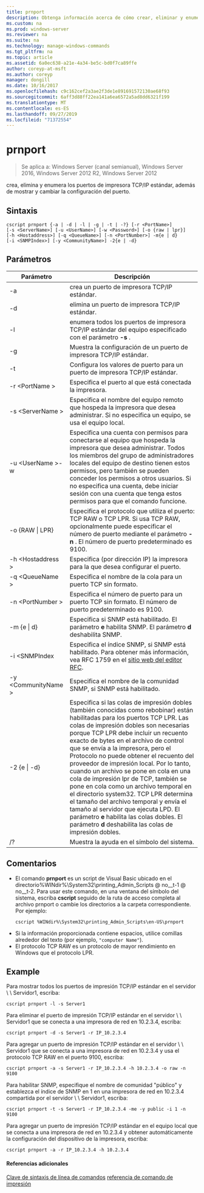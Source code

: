 ```yaml
---
title: prnport
description: Obtenga información acerca de cómo crear, eliminar y enumerar puertos de impresora.
ms.custom: na
ms.prod: windows-server
ms.reviewer: na
ms.suite: na
ms.technology: manage-windows-commands
ms.tgt_pltfrm: na
ms.topic: article
ms.assetid: 6a0ec638-a21e-4a34-be5c-bd0f7ca89ffe
author: coreyp-at-msft
ms.author: coreyp
manager: dongill
ms.date: 10/16/2017
ms.openlocfilehash: c9c162cef2a3ae2f3de1e891691572130ae68f93
ms.sourcegitcommit: 6aff3d88ff22ea141a6ea6572a5ad8dd6321f199
ms.translationtype: MT
ms.contentlocale: es-ES
ms.lasthandoff: 09/27/2019
ms.locfileid: "71372554"
---
```

# <a name="prnport"></a>prnport

>Se aplica a: Windows Server (canal semianual), Windows Server 2016, Windows Server 2012 R2, Windows Server 2012

crea, elimina y enumera los puertos de impresora TCP/IP estándar, además de mostrar y cambiar la configuración del puerto.

## <a name="syntax"></a>Sintaxis
```
cscript prnport {-a | -d | -l | -g | -t | -?} [-r <PortName>] 
[-s <ServerName>] [-u <UserName>] [-w <Password>] [-o {raw | lpr}] 
[-h <Hostaddress>] [-q <QueueName>] [-n <PortNumber>] -m{e | d} 
[-i <SNMPIndex>] [-y <CommunityName>] -2{e | -d}
```

## <a name="parameters"></a>Parámetros

|          Parámetro           |                                                                                                                                                                                                                                                                                                     Descripción                                                                                                                                                                                                                                                                                                      |
|------------------------------|----------------------------------------------------------------------------------------------------------------------------------------------------------------------------------------------------------------------------------------------------------------------------------------------------------------------------------------------------------------------------------------------------------------------------------------------------------------------------------------------------------------------------------------------------------------------------------------------------------------------|
|              -a              |                                                                                                                                                                                                                                                                                       crea un puerto de impresora TCP/IP estándar.                                                                                                                                                                                                                                                                                        |
|              -d              |                                                                                                                                                                                                                                                                                       elimina un puerto de impresora TCP/IP estándar.                                                                                                                                                                                                                                                                                        |
|              -l              |                                                                                                                                                                                                                                                             enumera todos los puertos de impresora TCP/IP estándar del equipo especificado con el parámetro **-s** .                                                                                                                                                                                                                                                             |
|              -g              |                                                                                                                                                                                                                                                                            Muestra la configuración de un puerto de impresora TCP/IP estándar.                                                                                                                                                                                                                                                                             |
|              -t              |                                                                                                                                                                                                                                                                           Configura los valores de puerto para un puerto de impresora TCP/IP estándar.                                                                                                                                                                                                                                                                           |
|        -r \<PortName >        |                                                                                                                                                                                                                                                                                Especifica el puerto al que está conectada la impresora.                                                                                                                                                                                                                                                                                 |
|       -s \<ServerName >       |                                                                                                                                                                                                                               Especifica el nombre del equipo remoto que hospeda la impresora que desea administrar. Si no especifica un equipo, se usa el equipo local.                                                                                                                                                                                                                                |
| -u \<UserName >-w <Password> |                                                                                                              Especifica una cuenta con permisos para conectarse al equipo que hospeda la impresora que desea administrar. Todos los miembros del grupo de administradores locales del equipo de destino tienen estos permisos, pero también se pueden conceder los permisos a otros usuarios. Si no especifica una cuenta, debe iniciar sesión con una cuenta que tenga estos permisos para que el comando funcione.                                                                                                               |
|     -o {RAW &#124; LPR}      |                                                                                                                                                                                                              Especifica el protocolo que utiliza el puerto: TCP RAW o TCP LPR. Si usa TCP RAW, opcionalmente puede especificar el número de puerto mediante el parámetro **-n** . El número de puerto predeterminado es 9100.                                                                                                                                                                                                              |
|      -h \<Hostaddress >       |                                                                                                                                                                                                                                                                   Especifica (por dirección IP) la impresora para la que desea configurar el puerto.                                                                                                                                                                                                                                                                    |
|       -q \<QueueName >        |                                                                                                                                                                                                                                                                                     Especifica el nombre de la cola para un puerto TCP sin formato.                                                                                                                                                                                                                                                                                     |
|       -n \<PortNumber >       |                                                                                                                                                                                                                                                                    Especifica el número de puerto para un puerto TCP sin formato. El número de puerto predeterminado es 9100.                                                                                                                                                                                                                                                                    |
|        -m {e &#124; d}        |                                                                                                                                                                                                                                                       Especifica si SNMP está habilitado. El parámetro **e** habilita SNMP. El parámetro **d** deshabilita SNMP.                                                                                                                                                                                                                                                        |
|        -i \<SNMPIndex        |                                                                                                                                                                                                                             Especifica el índice SNMP, si SNMP está habilitado. Para obtener más información, vea RFC 1759 en el [sitio web del editor RFC](https://go.microsoft.com/fwlink/?LinkId=569).                                                                                                                                                                                                                              |
|     -y \<CommunityName >      |                                                                                                                                                                                                                                                                                Especifica el nombre de la comunidad SNMP, si SNMP está habilitado.                                                                                                                                                                                                                                                                                |
|       -2 {e &#124; -d}        | Especifica si las colas de impresión dobles (también conocidas como rebobinar) están habilitadas para los puertos TCP LPR. Las colas de impresión dobles son necesarias porque TCP LPR debe incluir un recuento exacto de bytes en el archivo de control que se envía a la impresora, pero el Protocolo no puede obtener el recuento del proveedor de impresión local. Por lo tanto, cuando un archivo se pone en cola en una cola de impresión lpr de TCP, también se pone en cola como un archivo temporal en el directorio system32. TCP LPR determina el tamaño del archivo temporal y envía el tamaño al servidor que ejecuta LPD. El parámetro **e** habilita las colas dobles. El parámetro **d** deshabilita las colas de impresión dobles. |
|              /?              |                                                                                                                                                                                                                                                                                         Muestra la ayuda en el símbolo del sistema.                                                                                                                                                                                                                                                                                         |

## <a name="remarks"></a>Comentarios
-   El comando **prnport** es un script de Visual Basic ubicado en el directorio%WINdir%\System32\printing_Admin_Scripts @ no__t-1 @ no__t-2. Para usar este comando, en una ventana del símbolo del sistema, escriba **cscript** seguido de la ruta de acceso completa al archivo prnport o cambie los directorios a la carpeta correspondiente. Por ejemplo:
    ```
    cscript %WINdir%\System32\printing_Admin_Scripts\en-US\prnport
    ```
-   Si la información proporcionada contiene espacios, utilice comillas alrededor del texto (por ejemplo, `"computer Name"`).
-   El protocolo TCP RAW es un protocolo de mayor rendimiento en Windows que el protocolo LPR.

## <a name="BKMK_examples"></a>Example
Para mostrar todos los puertos de impresión TCP/IP estándar en el servidor \\ \ Servidor1, escriba:
```
cscript prnport -l -s Server1
```
Para eliminar el puerto de impresión TCP/IP estándar en el servidor \\ \ Servidor1 que se conecta a una impresora de red en 10.2.3.4, escriba:
```
cscript prnport -d -s Server1 -r IP_10.2.3.4
```
Para agregar un puerto de impresión TCP/IP estándar en el servidor \\ \ Servidor1 que se conecta a una impresora de red en 10.2.3.4 y usa el protocolo TCP RAW en el puerto 9100, escriba:
```
cscript prnport -a -s Server1 -r IP_10.2.3.4 -h 10.2.3.4 -o raw -n 9100
```
Para habilitar SNMP, especifique el nombre de comunidad "público" y establezca el índice de SNMP en 1 en una impresora de red en 10.2.3.4 compartida por el servidor \\ \ Servidor1, escriba:
```
cscript prnport -t -s Server1 -r IP_10.2.3.4 -me -y public -i 1 -n 9100
```
Para agregar un puerto de impresión TCP/IP estándar en el equipo local que se conecta a una impresora de red en 10.2.3.4 y obtener automáticamente la configuración del dispositivo de la impresora, escriba:
```
cscript prnport -a -r IP_10.2.3.4 -h 10.2.3.4
```

#### <a name="additional-references"></a>Referencias adicionales
[Clave de sintaxis de línea de comandos](command-line-syntax-key.md)
[referencia de comando de impresión](print-command-reference.md)
